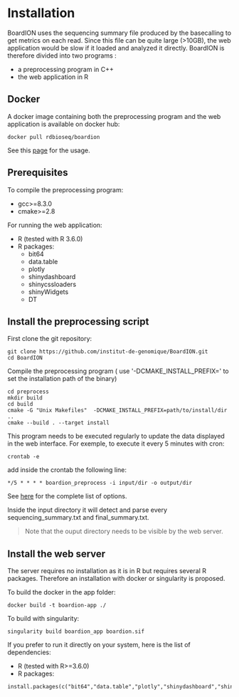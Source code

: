 # Installation

BoardION uses the sequencing summary file produced by the basecalling to get metrics on each read. Since this file can be quite large (>10GB), the web application would be slow if it loaded and analyzed it directly. BoardION is therefore divided into two programs :
- a preprocessing program in C++
- the web application in R

## Docker

A docker image containing both the preprocessing program and the web application is available on docker hub:

```
docker pull rdbioseq/boardion
```

See this [page](usage.md#docker) for the usage.

## Prerequisites

To compile the preprocessing program:
- gcc>=8.3.0
- cmake>=2.8

For running the web application:
- R (tested with R 3.6.0)
- R packages:
    - bit64
    - data.table
    - plotly
    - shinydashboard
    - shinycssloaders
    - shinyWidgets
    - DT

## Install the preprocessing script

First clone the git repository:

```
git clone https://github.com/institut-de-genomique/BoardION.git
cd BoardION
```

Compile the preprocessing program ( use '-DCMAKE_INSTALL_PREFIX=' to set the installation path of the binary)

```
cd preprocess
mkdir build
cd build
cmake -G "Unix Makefiles"  -DCMAKE_INSTALL_PREFIX=path/to/install/dir ..
cmake --build . --target install
```

This program needs to be executed regularly to update the data displayed in the web interface. For exemple, to execute it every 5 minutes with cron:

```
crontab -e
```

add inside the crontab the following line:

```
*/5 * * * * boardion_preprocess -i input/dir -o output/dir
```
See [here](usage.md#preprocessing-program) for the complete list of options.

Inside the input directory it will detect and parse every sequencing_summary.txt and final_summary.txt. 

> Note that the ouput directory needs to be visible by the web server.

## Install the web server

The server requires no installation as it is in R but requires several R packages. Therefore an installation with docker or singularity is proposed.

To build the docker in the app folder:
```
docker build -t boardion-app ./
```

To build with singularity:
```
singularity build boardion_app boardion.sif
```

If you prefer to run it directly on your system, here is the list of dependencies:

- R (tested with R>=3.6.0)
- R packages:
```
install.packages(c("bit64","data.table","plotly","shinydashboard","shinycssloaders","shinyWidgets","DT"))
```
